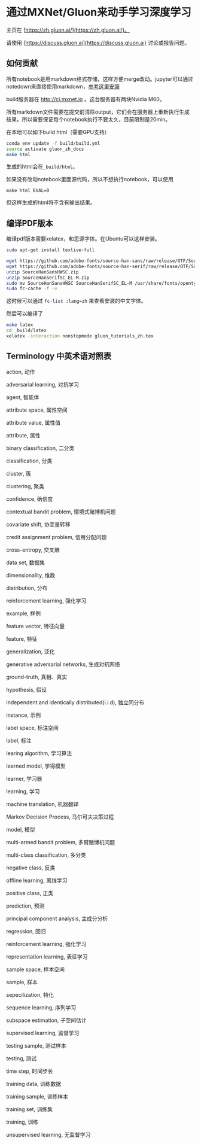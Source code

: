 # 通过MXNet/Gluon来动手学习深度学习

主页在 [https://zh.gluon.ai/](https://zh.gluon.ai/)。

请使用 [https://discuss.gluon.ai](https://discuss.gluon.ai) 讨论或报告问题。

## 如何贡献

所有notebook是用markdown格式存储，这样方便merge改动。jupyter可以通过notedown来直接使用markdown，[参考这里安装](./chapter_preface/install.md#使用notedown插件来读写github源文件)

build服务器在 http://ci.mxnet.io 。这台服务器有两块Nvidia M60。

所有markdown文件需要在提交前清除output，它们会在服务器上重新执行生成结果。所以需要保证每个notebook执行不要太久，目前限制是20min。

在本地可以如下build html（需要GPU支持）

```bash
conda env update -f build/build.yml
source activate gluon_zh_docs
make html
```

生成的html会在`_build/html`。

如果没有改动notebook里面源代码，所以不想执行notebook，可以使用

```
make html EVAL=0
```

但这样生成的html将不含有输出结果。

## 编译PDF版本

编译pdf版本需要xelatex，和思源字体。在Ubuntu可以这样安装。

```bash
sudo apt-get install texlive-full
```

```bash
wget https://github.com/adobe-fonts/source-han-sans/raw/release/OTF/SourceHanSansHWSC.zip
wget https://github.com/adobe-fonts/source-han-serif/raw/release/OTF/SourceHanSerifSC_EL-M.zip
unzip SourceHanSansHWSC.zip
unzip SourceHanSerifSC_EL-M.zip
sudo mv SourceHanSansHWSC SourceHanSerifSC_EL-M /usr/share/fonts/opentype/
sudo fc-cache -f -v
```

这时候可以通过 `fc-list :lang=zh` 来查看安装的中文字体。

然后可以编译了

```bash
make latex
cd _build/latex
xelatex -interaction nonstopmode gluon_tutorials_zh.tex
```


## Terminology 中英术语对照表

action, 动作

adversarial learning, 对抗学习

agent, 智能体

attribute space, 属性空间

attribute value, 属性值

attribute, 属性

binary classification, 二分类

classification, 分类

cluster, 簇

clustering, 聚类

confidence, 确信度

contextual bandit problem, 情境式赌博机问题

covariate shift, 协变量转移

credit assignment problem, 信用分配问题

cross-entropy, 交叉熵

data set, 数据集

dimensionality, 维数

distribution, 分布

reinforcement learning, 强化学习

example, 样例

feature vector, 特征向量

feature, 特征

generalization, 泛化

generative adversarial networks, 生成对抗网络

ground-truth, 真相、真实

hypothesis, 假设

independent and identically distributed(i.i.d), 独立同分布

instance, 示例

label space, 标注空间

label, 标注

learing algorithm, 学习算法

learned model, 学得模型

learner, 学习器

learning, 学习

machine translation, 机器翻译

Markov Decision Process, 马尔可夫决策过程

model, 模型

multi-armed bandit problem, 多臂赌博机问题

multi-class classification, 多分类

negative class, 反类

offline learning, 离线学习

positive class, 正类

prediction, 预测

principal component analysis, 主成分分析

regression, 回归

reinforcement learning, 强化学习

representation learning, 表征学习

sample space, 样本空间

sample, 样本

sepecilization, 特化

sequence learning, 序列学习

subspace estimation, 子空间估计

supervised learning, 监督学习

testing sample, 测试样本

testing, 测试

time step, 时间步长

training data, 训练数据

training sample, 训练样本

training set, 训练集

training, 训练

unsupervised learning, 无监督学习
